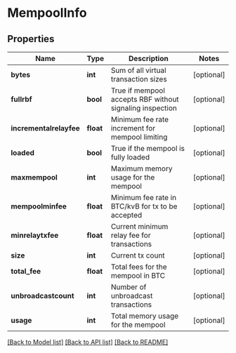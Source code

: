 # MempoolInfo

## Properties
Name | Type | Description | Notes
------------ | ------------- | ------------- | -------------
**bytes** | **int** | Sum of all virtual transaction sizes | [optional] 
**fullrbf** | **bool** | True if mempool accepts RBF without signaling inspection | [optional] 
**incrementalrelayfee** | **float** | Minimum fee rate increment for mempool limiting | [optional] 
**loaded** | **bool** | True if the mempool is fully loaded | [optional] 
**maxmempool** | **int** | Maximum memory usage for the mempool | [optional] 
**mempoolminfee** | **float** | Minimum fee rate in BTC/kvB for tx to be accepted | [optional] 
**minrelaytxfee** | **float** | Current minimum relay fee for transactions | [optional] 
**size** | **int** | Current tx count | [optional] 
**total_fee** | **float** | Total fees for the mempool in BTC | [optional] 
**unbroadcastcount** | **int** | Number of unbroadcast transactions | [optional] 
**usage** | **int** | Total memory usage for the mempool | [optional] 

[[Back to Model list]](../README.md#documentation-for-models) [[Back to API list]](../README.md#documentation-for-api-endpoints) [[Back to README]](../README.md)

